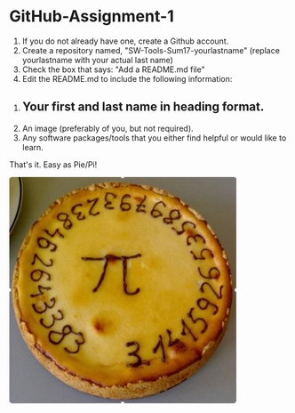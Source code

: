 # GitHub-Assignment-1

1.  If you do not already have one, create a Github account.
2.  Create a repository named, "SW-Tools-Sum17-yourlastname" (replace yourlastname with your actual last name)
3.  Check the box that says: "Add a README.md file"
4.  Edit the README.md to include the following information:

   1)  ## Your first and last name in heading format.
   2)  An image (preferably of you, but not required).  
   3)  Any software packages/tools that you either find helpful or would like to learn.
    
That's it.  Easy as Pie/Pi!

![](Pi.JPG)
